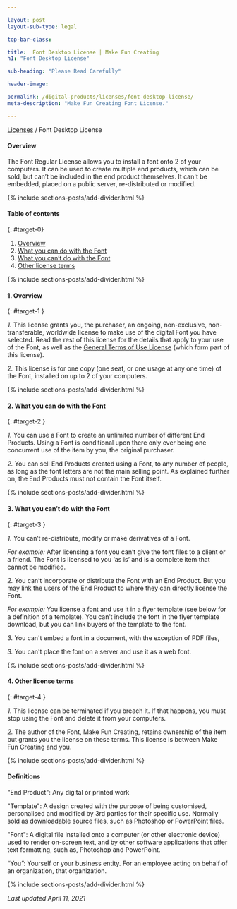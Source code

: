 ```yaml
---

layout: post
layout-sub-type: legal

top-bar-class:

title:  Font Desktop License | Make Fun Creating
h1: "Font Desktop License"

sub-heading: "Please Read Carefully"

header-image:

permalink: /digital-products/licenses/font-desktop-license/
meta-description: "Make Fun Creating Font License."

---
```





<div class="breadcrumb smallest"><a href="/pro-draw/licenses">Licenses</a> / Font Desktop License</div>


#### Overview


The Font Regular License allows you to install a font onto 2 of your computers. It can be used to create multiple end products, which can be sold, but can’t be included in the end product themselves. It can't be embedded, placed on a public server, re-distributed or modified.



<!-- DIVIDER  -->
{% include sections-posts/add-divider.html %}


#### Table of contents
{: #target-0}

1. [Overview](#target-1)
2. [What you can do with the Font](#target-2)
2. [What you can’t do with the Font](#target-3)
3. [Other license terms](#target-4)




	

<!-- DIVIDER  -->
{% include sections-posts/add-divider.html %}


#### 1. Overview
{: #target-1 }

*1.* This license grants you, the purchaser, an ongoing, non-exclusive, non-transferable, worldwide license to make use of the digital Font you have selected. Read the rest of this license for the details that apply to your use of the Font, as well as the [General Terms of Use License](/pro-draw/licenses/general-terms-of-use-license) (which form part of this license).

*2.* This license is for one copy (one seat, or one usage at any one time) of the Font, installed on up to 2 of your computers.






<!-- DIVIDER  -->
{% include sections-posts/add-divider.html %}


#### 2. What you can do with the Font
{: #target-2 }

*1.* You can use a Font to create an unlimited number of different End Products. Using a Font is conditional upon there only ever being one concurrent use of the item by you, the original purchaser.

*2.* You can sell End Products created using a Font, to any number of people, as long as the font letters are not the main selling point. As explained further on, the End Products must not contain the Font itself.






<!-- DIVIDER  -->
{% include sections-posts/add-divider.html %}

#### 3. What you can’t do with the Font
{: #target-3 }

*1.* You can’t re-distribute, modify or make derivatives of a Font.

*For example:* After licensing a font you can’t give the font files to a client or a friend.
The Font is licensed to you ‘as is’ and is a complete item that cannot be modified.

*2.* You can’t incorporate or distribute the Font with an End Product. But you may link the users of the End Product to where they can directly license the Font.

*For example:* You license a font and use it in a flyer template (see below for a definition of a template). You can’t include the font in the flyer template download, but you can link buyers of the template to the font.

*3.* You can't embed a font in a document, with the exception of PDF files, 

*3.* You can't place the font on a server and use it as a web font.





<!-- DIVIDER  -->
{% include sections-posts/add-divider.html %}


#### 4. Other license terms
{: #target-4 }

*1.* This license can be terminated if you breach it. If that happens, you must stop using the Font and delete it from your computers.

*2.* The author of the Font, Make Fun Creating, retains ownership of the item but grants you the license on these terms. This license is between Make Fun Creating and you.







<!-- DIVIDER  -->
{% include sections-posts/add-divider.html %}


#### Definitions

"End Product": Any digital or printed work

"Template": A design created with the purpose of being customised, personalised and modified by 3rd parties for their specific use. Normally sold as downloadable source files, such as Photoshop or PowerPoint files.

"Font": A digital file installed onto a computer (or other electronic device) used to render on-screen text, and by other software applications that offer text formatting, such as, Photoshop and PowerPoint.

“You”: Yourself or your business entity. For an employee acting on behalf of an organization, that organization.






<!-- DIVIDER  -->
{% include sections-posts/add-divider.html %}

*Last updated April 11, 2021*
 






